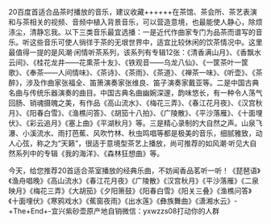 20百度首适合品茶时播放的音乐，建议收藏++++++在茶馆、茶会所、茶艺表演和与茶相关的视频、音频中植入背景音乐，可以营造意境，也最能使人静心，除烦涤尘，清静忘我。以下三类音乐最宜选播：一是近代作曲家专门为品茶而谱写的音乐。听这些音乐可使人徜徉于茶的无垠世界中，适宜比较休闲的饮茶情况中。这里最值得一提的是风潮·闲情听茶系列，该系列有专辑12张：《清香满山月》、《香飘水云间》、《桂花龙井——花熏茶十友》、《铁观音——乌龙八仙》、《一筐茶叶一筐歌》、《奉茶——人间情味》、《茶诗》、《茶雨》、《茶道》、《禅茶一味》、《听壶》、《茶醉》，涉及作曲家张福全、笛箫演奏家张维良、笛子演奏家戴亚等。二是中国古典名曲与传统乐器演奏的曲目。中国古典名曲幽婉深邃，韵味悠长，有一种令人荡气回肠、销魂摄魄之美，有作品《高山流水》、《梅花三弄》、《春江花月夜》、《汉宫秋月》、《阳春白雪》、《渔樵问答》、《胡笳十八拍》、《广陵散》、《平沙落雁》、《十面埋伏》、《彩云追月》《塞上曲》《平湖秋月》等。三是精心录制的大自然之声。山泉飞瀑、小溪流水、雨打芭蕉、风吹竹林、秋虫鸣唱等都是极美的音乐，细腻雅致，动人心弦，称之为“天籁”，很适于意境型茶艺上播放，尚可推荐的如风潮·听见大自然系列中的专辑《我的海洋》、《森林狂想曲》等。

今天，给您推荐20首适合茶室播放的经典乐曲，不妨闻香品茗听一听！《琵琶语》《渔舟唱晚》《高山流水》《春江花月夜》《广陵散》《汉宫秋月》《平沙落雁》《二泉映月》《梅花三弄》《大胡笳》《夕阳箫鼓》《阳春白雪》《阳关三叠》《渔樵问答》《十面埋伏》《寒鸦戏水》《蕉窗夜雨》《出水莲》《彝族舞曲》《潇湘水云》-+The+End+-宜兴紫砂壶原产地自销微信：yxwzzs08打动你的人群